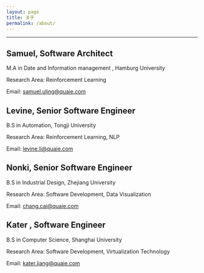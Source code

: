 ```yaml
---
layout: page
title: 关于
permalink: /about/
---
```

------


## Samuel, Software Architect

M.A in Date and Information management , Hamburg University

Research Area:  Reinforcement Learning

Email: samuel.uling@quaie.com





## Levine, Senior Software Engineer

B.S in Automation, Tongji University

Research Area:  Reinforcement Learning, NLP

Email: levine.li@quaie.com




## Nonki, Senior Software Engineer

B.S in Industrial Design, Zhejiang University

Research Area:  Software Development, Data Visualization

Email: chang.cai@quaie.com




## Kater ,  Software Engineer

B.S in Computer Science, Shanghai University

Research Area:  Software Development,  Virtualization Technology

Email: kater.jiang@quaie.com



